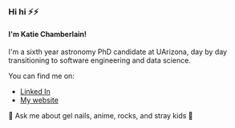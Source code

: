 ### Hi hi ⚡⚡ 
#### I'm Katie Chamberlain! 
I'm a sixth year astronomy PhD candidate at UArizona, day by day transitioning to software engineering and data science. 

You can find me on:
- [Linked In](https://www.linkedin.com/in/katiechambe)
- [My website](https://katiechambe.github.io)

  
💬 Ask me about gel nails, anime, rocks, and stray kids 🦊
<!--
**katiechambe/katiechambe** is a ✨ _special_ ✨ repository because its `README.md` (this file) appears on your GitHub profile.

Here are some ideas to get you started:

- 🔭 I’m currently working on ...
- 🌱 I’m currently learning ...
- 👯 I’m looking to collaborate on ...
- 🤔 I’m looking for help with ...
- 💬 Ask me about ...
- 📫 How to reach me: ...
- 😄 Pronouns: ...
- ⚡ Fun fact: ...
-->
